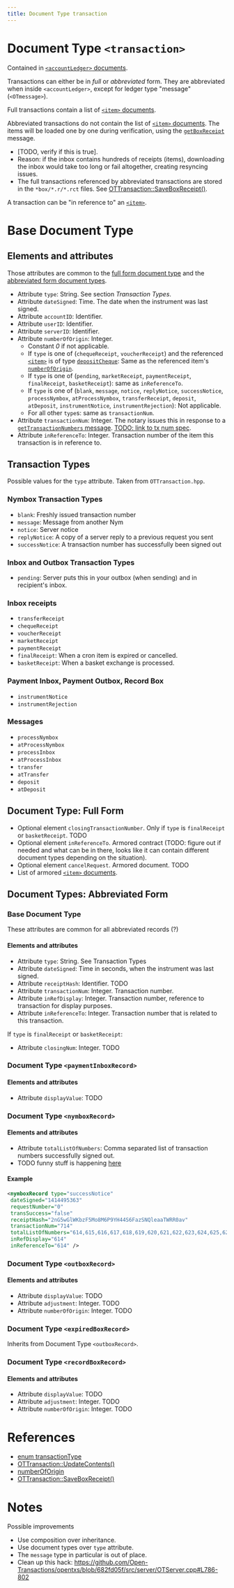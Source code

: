 ```yaml
---
title: Document Type transaction
---
```


# Document Type `<transaction>`

Contained in [`<accountLedger>` documents](accountLedger.md).

Transactions can either be in _full_ or _abbreviated_ form. They are abbreviated when
inside `<accountLedger>`, except for ledger type "message" (`<OTmessage>`).

Full transactions contain a list of [`<item>` documents](item.md).

Abbreviated transactions do not contain the list of [`<item>` documents](item.md). The items will be loaded one by one during verification, using the [`getBoxReceipt`](OTmessage.md#getboxreceipt) message.
* [TODO, verify if this is true].
* Reason: if the inbox contains hundreds of receipts (items), downloading the inbox would take too long or fail altogether, creating resyncing issues.
* The full transactions referenced by abbreviated transactions are stored in the `*box/*.r/*.rct` files. See [OTTransaction::SaveBoxReceipt()](#ref-saveboxreceipt).
 
A transaction can be "in reference to" an [`<item>`](item.md).

# Base Document Type

## Elements and attributes

Those attributes are common to the [full form document type](#document-type-full-form) and the [abbreviated form document types](#document-types-abbreviated-form).

* Attribute `type`: String. See section _Transaction Types_.
* Attribute `dateSigned`: Time. The date when the instrument was last signed.
* Attribute `accountID`: Identifier.
* Attribute `userID`: Identifier.
* Attribute `serverID`: Identifier.
* Attribute `numberOfOrigin`: Integer.
    * Constant _0_ if not applicable.
    * If `type` is one of (`chequeReceipt`, `voucherReceipt`) and the referenced [`<item>`](item.md) is of type [`depositCheque`](item.md#cheques-and-vouchers): Same as the referenced item's [`numberOfOrigin`](item.md#structure).
    * If `type` is one of (`pending`, `marketReceipt`, `paymentReceipt`, `finalReceipt`, `basketReceipt`): same as `inReferenceTo`.
    * If `type` is one of (`blank`, `message`, `notice`, `replyNotice`, `successNotice`, `processNymbox`, `atProcessNymbox`, `transferReceipt`, `deposit`, `atDeposit`, `instrumentNotice`, `instrumentRejection`): Not applicable.
    * For all other `type`s: same as `transactionNum`.
* Attribute `transactionNum`: Integer. The notary issues this in response to a [`getTransactionNumbers` message](OTmessage.md#gettransactionnumbers). [TODO: link to tx num spec](https://github.com/monetas/opentxs-protocol/issues/89).        
* Attribute `inReferenceTo`: Integer. Transaction number of the item this transaction is in reference to. 

## Transaction Types

Possible values for the `type` attribute. Taken from `OTTransaction.hpp`.

### Nymbox Transaction Types

* `blank`: Freshly issued transaction number
* `message`: Message from another Nym
* `notice`: Server notice
* `replyNotice`: A copy of a server reply to a previous request you sent
* `successNotice`: A transaction number has successfully been signed out

### Inbox and Outbox Transaction Types

* `pending`: Server puts this in your outbox (when sending) and in recipient's
    inbox.

### Inbox receipts

* `transferReceipt`
* `chequeReceipt`
* `voucherReceipt`
* `marketReceipt`
* `paymentReceipt`
* `finalReceipt`: When a cron item is expired or cancelled.
* `basketReceipt`: When a basket exchange is processed.

### Payment Inbox, Payment Outbox, Record Box

* `instrumentNotice`
* `instrumentRejection`

### Messages

* `processNymbox`
* `atProcessNymbox`
* `processInbox`
* `atProcessInbox`
* `transfer`
* `atTransfer`
* `deposit`
* `atDeposit`


## Document Type: Full Form

* Optional element `closingTransactionNumber`. Only if `type` is `finalReceipt` or `basketReceipt`. TODO
* Optional element `inReferenceTo`. Armored contract (TODO: figure out if needed and what can be in there, looks like it can contain different document types depending on the situation).
* Optional element `cancelRequest`. Armored document. TODO
* List of armored [`<item>` documents](item.md).


## Document Types: Abbreviated Form

### Base Document Type

These attributes are common for all abbreviated records (?)

#### Elements and attributes

* Attribute `type`: String. See Transaction Types
* Attribute `dateSigned`: Time in seconds, when the instrument was last signed.
* Attribute `receiptHash`: Identifier. TODO
* Attribute `transactionNum`: Integer. Transaction number.
* Attribute `inRefDisplay`: Integer. Transaction number, reference to transaction for display purposes.
* Attribute `inReferenceTo`: Integer. Transaction number that is related to this transaction.

If `type` is `finalReceipt` or `basketReceipt`:

* Attribute `closingNum`: Integer. TODO

### Document Type `<paymentInboxRecord>`

#### Elements and attributes

* Attribute `displayValue`: TODO

### Document Type `<nymboxRecord>`

#### Elements and attributes

* Attribute `totalListOfNumbers`: Comma separated list of transaction numbers successfully signed out.
* TODO funny stuff is happening
    [here](https://github.com/Open-Transactions/opentxs/blob/63fcfb34c406e83d89b903ffe3c217f01614f445/src/core/OTTransaction.cpp#L4971)

#### Example
```xml
<nymboxRecord type="successNotice"
 dateSigned="1414495363"
 requestNumber="0"
 transSuccess="false"
 receiptHash="2nG5wGlWKbzF5Mo8M6P9YH44S6FazSNQleaaTWRR0av"
 transactionNum="714"
 totalListOfNumbers="614,615,616,617,618,619,620,621,622,623,624,625,626,627,628,629,630,631,632,633,634,635,636,637,638,639,640,641,642,643,644,645,646,647,648,649,650,651,652,653,654,655,656,657,658,659,660,661,662,663,664,665,666,667,668,669,670,671,672,673,674,675,676,677,678,679,680,681,682,683,684,685,686,687,688,689,690,691,692,693,694,695,696,697,698,699,700,701,702,703,704,705,706,707,708,709,710,711,712,713"
 inRefDisplay="614"
 inReferenceTo="614" />
```
### Document Type `<outboxRecord>`

#### Elements and attributes

* Attribute `displayValue`: TODO
* Attribute `adjustment`: Integer. TODO
* Attribute `numberOfOrigin`: Integer. TODO

### Document Type `<expiredBoxRecord>`

Inherits from Document Type `<outboxRecord>`.

### Document Type `<recordBoxRecord>`

#### Elements and attributes

* Attribute `displayValue`: TODO
* Attribute `adjustment`: Integer. TODO
* Attribute `numberOfOrigin`: Integer. TODO


# References

* [enum transactionType](https://github.com/Open-Transactions/opentxs/blob/682fd05f/include/opentxs/core/OTTransaction.hpp#L450)
* [OTTransaction::UpdateContents()](https://github.com/Open-Transactions/opentxs/blob/682fd05f/src/core/OTTransaction.cpp#L4352)
* [numberOfOrigin](https://github.com/Open-Transactions/opentxs/blob/682fd05f/src/core/OTTransaction.cpp#L5790)
* <a name="ref-saveboxreceipt"></a>[OTTransaction::SaveBoxReceipt()](https://github.com/Open-Transactions/opentxs/blob/682fd05f/src/core/OTTransaction.cpp#L3007)

# Notes

Possible improvements

* Use composition over inheritance.
* Use document types over `type` attribute.
* The `message` type in particular is out of place.
* Clean up this hack: https://github.com/Open-Transactions/opentxs/blob/682fd05f/src/server/OTServer.cpp#L786-802

